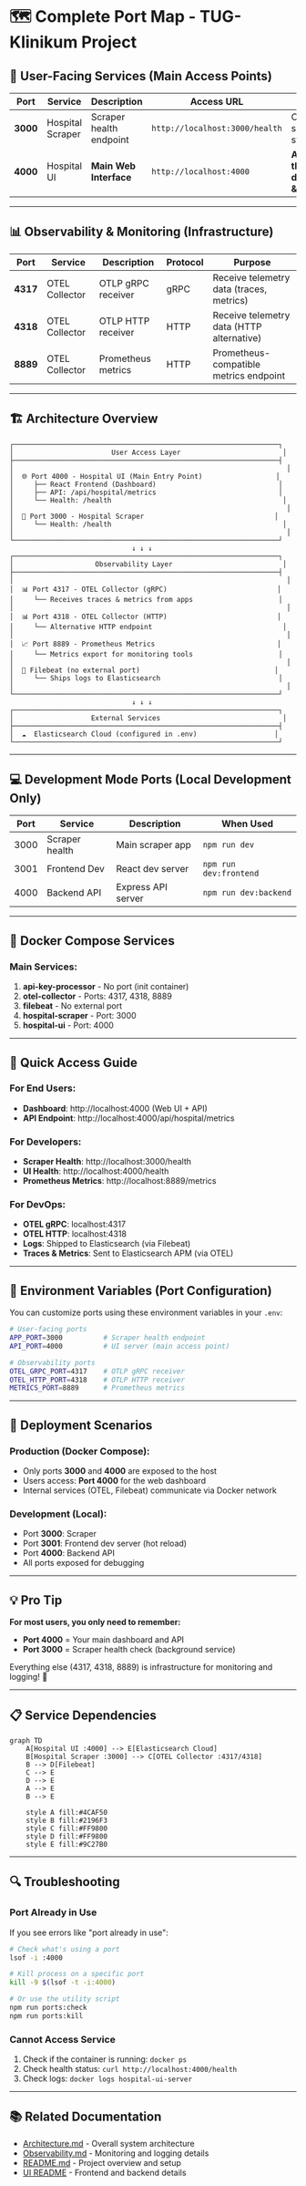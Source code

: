 # 🗺️ Complete Port Map - TUG-Klinikum Project

## 🎯 User-Facing Services (Main Access Points)

| Port | Service | Description | Access URL | Purpose |
|------|---------|-------------|------------|---------|
| **3000** | Hospital Scraper | Scraper health endpoint | `http://localhost:3000/health` | Check scraper status |
| **4000** | Hospital UI | **Main Web Interface** | `http://localhost:4000` | **Access the dashboard & API** |

---

## 📊 Observability & Monitoring (Infrastructure)

| Port | Service | Description | Protocol | Purpose |
|------|---------|-------------|----------|---------|
| **4317** | OTEL Collector | OTLP gRPC receiver | gRPC | Receive telemetry data (traces, metrics) |
| **4318** | OTEL Collector | OTLP HTTP receiver | HTTP | Receive telemetry data (HTTP alternative) |
| **8889** | OTEL Collector | Prometheus metrics | HTTP | Prometheus-compatible metrics endpoint |

---

## 🏗️ Architecture Overview

```
┌─────────────────────────────────────────────────────────────────┐
│                        User Access Layer                         │
├─────────────────────────────────────────────────────────────────┤
│                                                                   │
│  🌐 Port 4000 - Hospital UI (Main Entry Point)                  │
│     ├── React Frontend (Dashboard)                              │
│     ├── API: /api/hospital/metrics                              │
│     └── Health: /health                                          │
│                                                                   │
│  🔧 Port 3000 - Hospital Scraper                                │
│     └── Health: /health                                          │
│                                                                   │
└─────────────────────────────────────────────────────────────────┘
                              ↓ ↓ ↓
┌─────────────────────────────────────────────────────────────────┐
│                    Observability Layer                           │
├─────────────────────────────────────────────────────────────────┤
│                                                                   │
│  📊 Port 4317 - OTEL Collector (gRPC)                           │
│     └── Receives traces & metrics from apps                     │
│                                                                   │
│  📊 Port 4318 - OTEL Collector (HTTP)                           │
│     └── Alternative HTTP endpoint                                │
│                                                                   │
│  📈 Port 8889 - Prometheus Metrics                              │
│     └── Metrics export for monitoring tools                     │
│                                                                   │
│  📝 Filebeat (no external port)                                 │
│     └── Ships logs to Elasticsearch                             │
│                                                                   │
└─────────────────────────────────────────────────────────────────┘
                              ↓ ↓ ↓
┌─────────────────────────────────────────────────────────────────┐
│                   External Services                              │
├─────────────────────────────────────────────────────────────────┤
│  ☁️  Elasticsearch Cloud (configured in .env)                   │
└─────────────────────────────────────────────────────────────────┘
```

---

## 💻 Development Mode Ports (Local Development Only)

| Port | Service | Description | When Used |
|------|---------|-------------|-----------|
| 3000 | Scraper health | Main scraper app | `npm run dev` |
| 3001 | Frontend Dev | React dev server | `npm run dev:frontend` |
| 4000 | Backend API | Express API server | `npm run dev:backend` |

---

## 🐳 Docker Compose Services

### Main Services:
1. **api-key-processor** - No port (init container)
2. **otel-collector** - Ports: 4317, 4318, 8889
3. **filebeat** - No external port
4. **hospital-scraper** - Port: 3000
5. **hospital-ui** - Port: 4000

---

## 🎯 Quick Access Guide

### For End Users:
- **Dashboard**: http://localhost:4000 (Web UI + API)
- **API Endpoint**: http://localhost:4000/api/hospital/metrics

### For Developers:
- **Scraper Health**: http://localhost:3000/health
- **UI Health**: http://localhost:4000/health
- **Prometheus Metrics**: http://localhost:8889/metrics

### For DevOps:
- **OTEL gRPC**: localhost:4317
- **OTEL HTTP**: localhost:4318
- **Logs**: Shipped to Elasticsearch (via Filebeat)
- **Traces & Metrics**: Sent to Elasticsearch APM (via OTEL)

---

## 🔐 Environment Variables (Port Configuration)

You can customize ports using these environment variables in your `.env`:

```bash
# User-facing ports
APP_PORT=3000          # Scraper health endpoint
API_PORT=4000          # UI server (main access point)

# Observability ports
OTEL_GRPC_PORT=4317    # OTLP gRPC receiver
OTEL_HTTP_PORT=4318    # OTLP HTTP receiver
METRICS_PORT=8889      # Prometheus metrics
```

---

## 🚀 Deployment Scenarios

### Production (Docker Compose):
- Only ports **3000** and **4000** are exposed to the host
- Users access: **Port 4000** for the web dashboard
- Internal services (OTEL, Filebeat) communicate via Docker network

### Development (Local):
- Port **3000**: Scraper
- Port **3001**: Frontend dev server (hot reload)
- Port **4000**: Backend API
- All ports exposed for debugging

---

## 💡 Pro Tip

**For most users, you only need to remember:**
- **Port 4000** = Your main dashboard and API
- **Port 3000** = Scraper health check (background service)

Everything else (4317, 4318, 8889) is infrastructure for monitoring and logging! 🎉

---

## 📋 Service Dependencies

```mermaid
graph TD
    A[Hospital UI :4000] --> E[Elasticsearch Cloud]
    B[Hospital Scraper :3000] --> C[OTEL Collector :4317/4318]
    B --> D[Filebeat]
    C --> E
    D --> E
    A --> E
    B --> E
    
    style A fill:#4CAF50
    style B fill:#2196F3
    style C fill:#FF9800
    style D fill:#FF9800
    style E fill:#9C27B0
```

---

## 🔍 Troubleshooting

### Port Already in Use
If you see errors like "port already in use":

```bash
# Check what's using a port
lsof -i :4000

# Kill process on a specific port
kill -9 $(lsof -t -i:4000)

# Or use the utility script
npm run ports:check
npm run ports:kill
```

### Cannot Access Service
1. Check if the container is running: `docker ps`
2. Check health status: `curl http://localhost:4000/health`
3. Check logs: `docker logs hospital-ui-server`

---

## 📚 Related Documentation

- [Architecture.md](./Architecture.md) - Overall system architecture
- [Observability.md](./Observability.md) - Monitoring and logging details
- [README.md](../README.md) - Project overview and setup
- [UI README](../ui/README.md) - Frontend and backend details
